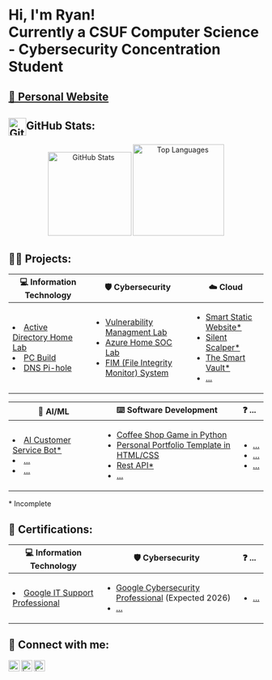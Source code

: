 <h1>Hi, I'm Ryan! </br> Currently a CSUF Computer Science - Cybersecurity Concentration Student</h1>

<h2> <a href= http://127.0.0.1:3002/Home.html > 💼 Personal Website</a> </h2>

<h2><img src="https://github.githubassets.com/images/modules/logos_page/GitHub-Mark.png" alt="GitHub" width="35" height="35" style="vertical-align: middle;" />GitHub Stats:</h2>
<div align="center">

  <img src="https://github-readme-stats.vercel.app/api?username=Ryan4012&show_icons=true&theme=tokyonight" alt="GitHub Stats" height="165"/>

  <img src="https://github-readme-stats.vercel.app/api/top-langs/?username=Ryan4012&layout=compact&langs_count=8&theme=tokyonight" alt="Top Languages" height="180"/>

</div>



<h2>👨‍💻 Projects:</h2>


<table align="center">
  <thead>
    <tr>
      <th>💻 Information Technology</th>
      <th>🛡️ Cybersecurity</th>
      <th>☁️ Cloud</th>
    </tr>
  </thead>
  <tbody>
    <tr>
      <td>
        <li><a href = https://github.com/Ryan4012/ActiveDirectoryLab>Active Directory Home Lab</a></li>
        <li><a href = https://github.com/Ryan4012/PC-Build>PC Build</a></li>
        <li><a href = https://github.com/Ryan4012/DNS-Pi-Hole>DNS Pi-hole</a></li>
      </td>
      <td>
        <ul>
          <li><a href = https://github.com/Ryan4012/VulnerabilityManagementLab>Vulnerability Managment Lab</a></li>
          <li><a href = https://github.com/Ryan4012/AzureHomeSOCLab>Azure Home SOC Lab</a></li>
          <li><a href = https://github.com/Ryan4012/FIM>FIM (File Integrity Monitor) System</a></li>
        </ul>
      </td>
      <td>
        <ul>
          <li><a href = https://github.com/Ryan4012/project-url>Smart Static Website*</a></li>
          <li><a href = https://github.com/Ryan4012/project-url>Silent Scalper*</a></li>
          <li><a href = https://github.com/Ryan4012/project-url>The Smart Vault*</a></li>
          <li><a href = >...</a></li>
        </ul>
      </td>
    </tr>
  </tbody>
</table>
<b></b>
<table align="center">
  <thead>
    <tr>
      <th>🤖 AI/ML</th>
      <th>⌨️ Software Development</th>
      <th>❓ ...</th>
    </tr>
  </thead>
  <tbody>
    <tr>
      <td>
        <li><a href = https://github.com/Ryan4012/project-url>AI Customer Service Bot*</a></li>
        <li><a href = https://github.com/Ryan4012/project-url>...</a></li>
        <li><a href = https://github.com/Ryan4012/project-url>...</a></li>
      </td>
      <td>
        <ul>
          <li><a href = https://github.com/Ryan4012/CoffeeShopGame>Coffee Shop Game in Python</a></li>
          <li><a href = https://github.com/Ryan4012/PersonalPortfolioTemp>Personal Portfolio Template in HTML/CSS</a></li>
          <li><a href = https://github.com/Ryan4012/project-url>Rest API*</a></li>
          <li><a href = https://github.com/Ryan4012/project-url>...</a></li>
        </ul>
      </td>
      <td>
        <ul>
          <li><a href = >...</a></li>
          <li><a href = >...</a></li>
          <li><a href = >...</a></li>
        </ul>
      </td>
    </tr>
  </tbody>
</table>

<p>* Incomplete</p>

<h2>📄 Certifications:</h2>

<table align="center">
  <thead>
    <tr>
      <th>💻 Information Technology</th>
      <th>🛡️ Cybersecurity</th>
      <th>❓ ...</th>
    </tr>
  </thead>
  <tbody>
    <tr>
      <td>
        <li><a href = https://www.coursera.org/account/accomplishments/specialization/FZH7VG7NBDH7>Google IT Support Professional</a></li>
      </td>
      <td>
        <ul>
          <li><a href = https://github.com/Ryan4012/cert-url>Google Cybersecurity Professional</a> (Expected 2026) </li>
          <li><a href = https://github.com/Ryan4012/cert-url>...</a></li>
        </ul>
      </td>
      <td>
        <ul>
          <li><a href = >...</a></li>
        </ul>
      </td>
    </tr>
  </tbody>
</table>

<h2> 🤳 Connect with me:</h2>

[<img align="left" alt="RyanFranson | LinkedIn" width="22px" src="https://cdn.jsdelivr.net/npm/simple-icons@v3/icons/linkedin.svg" />][linkedin]
[<img align="left" alt=" | X" width="22px" src="https://upload.wikimedia.org/wikipedia/commons/5/53/X_logo_2023_original.svg" />][x]
[<img align="left" alt=" | Instagram" width="22px" src="https://cdn.jsdelivr.net/npm/simple-icons@v3/icons/instagram.svg" />][instagram]

[linkedin]: https://linkedin.com/in/ryan-franson
[x]: https://x.com/
[instagram]: https://www.instagram.com//


<!--
**Ryan4012/ryan4012** is a ✨ _special_ ✨ repository because its `README.md` (this file) appears on your GitHub profile.

Here are some ideas to get you started:

- 🔭 I’m currently working on ...
- 🌱 I’m currently learning ...
- 👯 I’m looking to collaborate on ...
- 🤔 I’m looking for help with ...
- 💬 Ask me about ...
- 📫 How to reach me: ...
- 😄 Pronouns: ...
- ⚡ Fun fact: ...
-->
